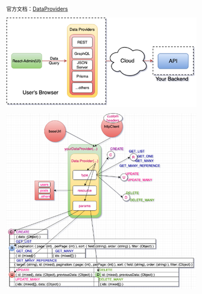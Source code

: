 
官方文档：[DataProviders](https://marmelab.com/react-admin/DataProviders.html)

![3-data-providers](./images/3-data-providers.png)

![3-data-providers-2](./images/3-data-providers-2.png)